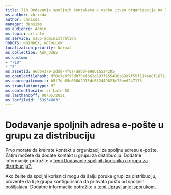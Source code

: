 ```yaml
---
title: 718 Dodavanje spoljnih kontakata / osoba izvan organizacije na listu distribucije
ms.author: chrisda
author: chrisda
manager: dansimp
ms.audience: Admin
ms.topic: article
ms.service: o365-administration
ROBOTS: NOINDEX, NOFOLLOW
localization_priority: Normal
ms.collection: Adm_O365
ms.custom:
- "718"
- "3"
ms.assetid: e6d64379-2dd9-4fda-a9bd-e9d61a5a4205
ms.openlocfilehash: df0c7e8f95d0754f362d697f155438a63e7f55f1146e8f1671932c380186baf4
ms.sourcegitcommit: b5f7da89a650d2915dc652449623c78be6247175
ms.translationtype: MT
ms.contentlocale: sr-Latn-RS
ms.lasthandoff: 08/05/2021
ms.locfileid: "53934883"
---
```

# <a name="add-external-email-addresses-to-a-distribution-group"></a>Dodavanje spoljnih adresa e-pošte u grupu za distribuciju

Prvo morate da kreirate kontakt u organizaciji za spoljnu adresu e-pošte. Zatim možete da dodate kontakt u grupu za distribuciju. Dodatne informacije potražite u [temi Dodavanje spoljnih korisnika u grupu za distribuciju?.](https://support.office.com/client/caa0f310-0bb7-48e3-8ad2-cb358b53bbba)

Ako želite da spoljni korisnici mogu da šalju poruke grupi za distribuciju, proverite da li je grupa konfigurisana da prihvata poštu od spoljnih pošiljalaca. Dodatne informacije potražite u [temi Upravljanje isporukom.](https://technet.microsoft.com/library/bb124513.aspx#deliverymanagement)
